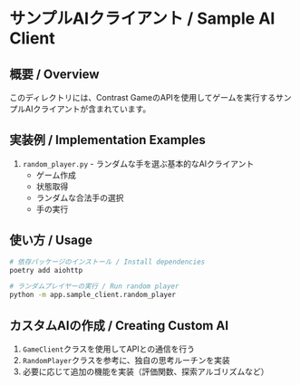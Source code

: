 # サンプルAIクライアント / Sample AI Client

## 概要 / Overview
このディレクトリには、Contrast GameのAPIを使用してゲームを実行するサンプルAIクライアントが含まれています。

## 実装例 / Implementation Examples
1. `random_player.py` - ランダムな手を選ぶ基本的なAIクライアント
   - ゲーム作成
   - 状態取得
   - ランダムな合法手の選択
   - 手の実行

## 使い方 / Usage
```bash
# 依存パッケージのインストール / Install dependencies
poetry add aiohttp

# ランダムプレイヤーの実行 / Run random player
python -m app.sample_client.random_player
```

## カスタムAIの作成 / Creating Custom AI
1. `GameClient`クラスを使用してAPIとの通信を行う
2. `RandomPlayer`クラスを参考に、独自の思考ルーチンを実装
3. 必要に応じて追加の機能を実装（評価関数、探索アルゴリズムなど）
